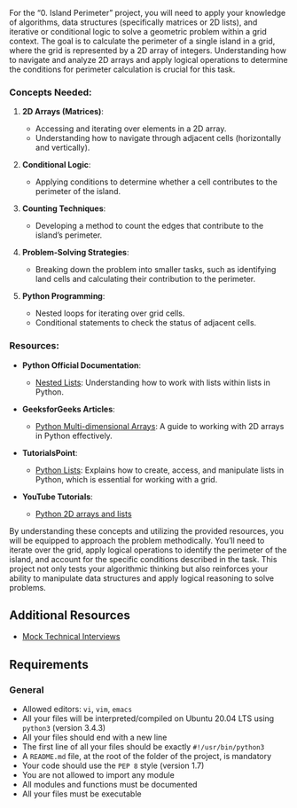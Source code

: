 For the “0. Island Perimeter” project, you will need to apply your knowledge of algorithms, data structures (specifically matrices or 2D lists), and iterative or conditional logic to solve a geometric problem within a grid context. The goal is to calculate the perimeter of a single island in a grid, where the grid is represented by a 2D array of integers. Understanding how to navigate and analyze 2D arrays and apply logical operations to determine the conditions for perimeter calculation is crucial for this task.

### Concepts Needed:

1.  **2D Arrays (Matrices)**:
    
    *   Accessing and iterating over elements in a 2D array.
    *   Understanding how to navigate through adjacent cells (horizontally and vertically).
2.  **Conditional Logic**:
    
    *   Applying conditions to determine whether a cell contributes to the perimeter of the island.
3.  **Counting Techniques**:
    
    *   Developing a method to count the edges that contribute to the island’s perimeter.
4.  **Problem-Solving Strategies**:
    
    *   Breaking down the problem into smaller tasks, such as identifying land cells and calculating their contribution to the perimeter.
5.  **Python Programming**:
    
    *   Nested loops for iterating over grid cells.
    *   Conditional statements to check the status of adjacent cells.

### Resources:

*   **Python Official Documentation**:
    
    *   [Nested Lists](/rltoken/8SPalOgoGDWQChVbct0p1g "Nested Lists"): Understanding how to work with lists within lists in Python.
*   **GeeksforGeeks Articles**:
    
    *   [Python Multi-dimensional Arrays](/rltoken/IYcYmeVlCfF-F7Szn1fzfQ "Python Multi-dimensional Arrays"): A guide to working with 2D arrays in Python effectively.
*   **TutorialsPoint**:
    
    *   [Python Lists](/rltoken/TZ8UtQaRxN5cFf8c1TB-rw "Python Lists"): Explains how to create, access, and manipulate lists in Python, which is essential for working with a grid.
*   **YouTube Tutorials**:
    
    *   [Python 2D arrays and lists](/rltoken/H7SwlI_XYDpwYonNYKXQfg "Python 2D arrays and lists")

By understanding these concepts and utilizing the provided resources, you will be equipped to approach the problem methodically. You’ll need to iterate over the grid, apply logical operations to identify the perimeter of the island, and account for the specific conditions described in the task. This project not only tests your algorithmic thinking but also reinforces your ability to manipulate data structures and apply logical reasoning to solve problems.

Additional Resources
--------------------

*   [Mock Technical Interviews](/rltoken/9ZYjQgC9HvOLZiHxmgd89Q "Mock Technical Interviews")

Requirements
------------

### General

*   Allowed editors: `vi`, `vim`, `emacs`
*   All your files will be interpreted/compiled on Ubuntu 20.04 LTS using `python3` (version 3.4.3)
*   All your files should end with a new line
*   The first line of all your files should be exactly `#!/usr/bin/python3`
*   A `README.md` file, at the root of the folder of the project, is mandatory
*   Your code should use the `PEP 8` style (version 1.7)
*   You are not allowed to import any module
*   All modules and functions must be documented
*   All your files must be executable
